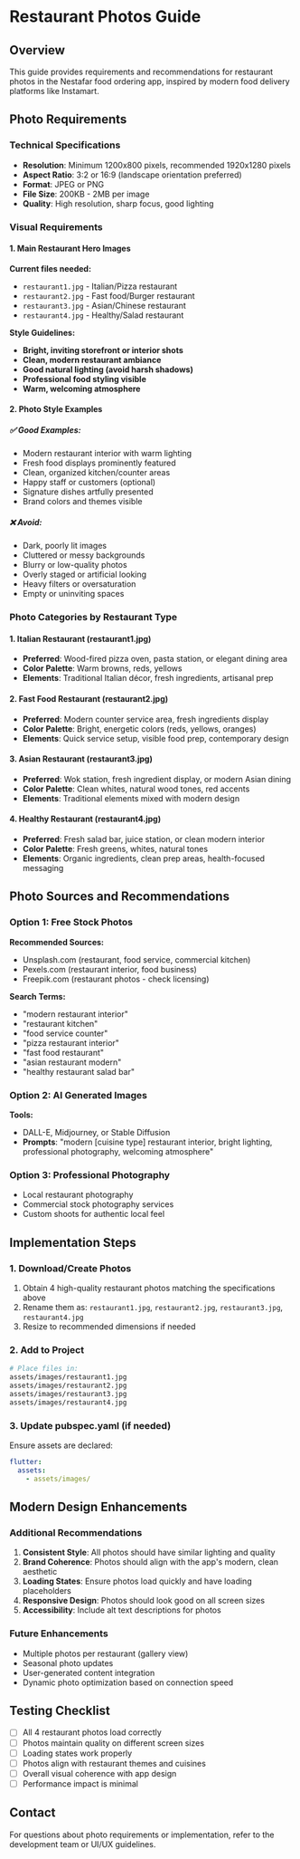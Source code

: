 # Restaurant Photos Guide

## Overview
This guide provides requirements and recommendations for restaurant photos in the Nestafar food ordering app, inspired by modern food delivery platforms like Instamart.

## Photo Requirements

### Technical Specifications
- **Resolution**: Minimum 1200x800 pixels, recommended 1920x1280 pixels
- **Aspect Ratio**: 3:2 or 16:9 (landscape orientation preferred)
- **Format**: JPEG or PNG
- **File Size**: 200KB - 2MB per image
- **Quality**: High resolution, sharp focus, good lighting

### Visual Requirements

#### 1. Main Restaurant Hero Images
**Current files needed:**
- `restaurant1.jpg` - Italian/Pizza restaurant
- `restaurant2.jpg` - Fast food/Burger restaurant  
- `restaurant3.jpg` - Asian/Chinese restaurant
- `restaurant4.jpg` - Healthy/Salad restaurant

**Style Guidelines:**
- **Bright, inviting storefront or interior shots**
- **Clean, modern restaurant ambiance**
- **Good natural lighting (avoid harsh shadows)**
- **Professional food styling visible**
- **Warm, welcoming atmosphere**

#### 2. Photo Style Examples

##### ✅ Good Examples:
- Modern restaurant interior with warm lighting
- Fresh food displays prominently featured
- Clean, organized kitchen/counter areas
- Happy staff or customers (optional)
- Signature dishes artfully presented
- Brand colors and themes visible

##### ❌ Avoid:
- Dark, poorly lit images
- Cluttered or messy backgrounds
- Blurry or low-quality photos
- Overly staged or artificial looking
- Heavy filters or oversaturation
- Empty or uninviting spaces

### Photo Categories by Restaurant Type

#### 1. Italian Restaurant (restaurant1.jpg)
- **Preferred**: Wood-fired pizza oven, pasta station, or elegant dining area
- **Color Palette**: Warm browns, reds, yellows
- **Elements**: Traditional Italian décor, fresh ingredients, artisanal prep

#### 2. Fast Food Restaurant (restaurant2.jpg)
- **Preferred**: Modern counter service area, fresh ingredients display
- **Color Palette**: Bright, energetic colors (reds, yellows, oranges)
- **Elements**: Quick service setup, visible food prep, contemporary design

#### 3. Asian Restaurant (restaurant3.jpg)
- **Preferred**: Wok station, fresh ingredient display, or modern Asian dining
- **Color Palette**: Clean whites, natural wood tones, red accents
- **Elements**: Traditional elements mixed with modern design

#### 4. Healthy Restaurant (restaurant4.jpg)
- **Preferred**: Fresh salad bar, juice station, or clean modern interior
- **Color Palette**: Fresh greens, whites, natural tones
- **Elements**: Organic ingredients, clean prep areas, health-focused messaging

## Photo Sources and Recommendations

### Option 1: Free Stock Photos
**Recommended Sources:**
- Unsplash.com (restaurant, food service, commercial kitchen)
- Pexels.com (restaurant interior, food business)
- Freepik.com (restaurant photos - check licensing)

**Search Terms:**
- "modern restaurant interior"
- "restaurant kitchen"
- "food service counter"
- "pizza restaurant interior"
- "fast food restaurant"
- "asian restaurant modern"
- "healthy restaurant salad bar"

### Option 2: AI Generated Images
**Tools:**
- DALL-E, Midjourney, or Stable Diffusion
- **Prompts**: "modern [cuisine type] restaurant interior, bright lighting, professional photography, welcoming atmosphere"

### Option 3: Professional Photography
- Local restaurant photography
- Commercial stock photography services
- Custom shoots for authentic local feel

## Implementation Steps

### 1. Download/Create Photos
1. Obtain 4 high-quality restaurant photos matching the specifications above
2. Rename them as: `restaurant1.jpg`, `restaurant2.jpg`, `restaurant3.jpg`, `restaurant4.jpg`
3. Resize to recommended dimensions if needed

### 2. Add to Project
```bash
# Place files in:
assets/images/restaurant1.jpg
assets/images/restaurant2.jpg  
assets/images/restaurant3.jpg
assets/images/restaurant4.jpg
```

### 3. Update pubspec.yaml (if needed)
Ensure assets are declared:
```yaml
flutter:
  assets:
    - assets/images/
```

## Modern Design Enhancements

### Additional Recommendations
1. **Consistent Style**: All photos should have similar lighting and quality
2. **Brand Coherence**: Photos should align with the app's modern, clean aesthetic
3. **Loading States**: Ensure photos load quickly and have loading placeholders
4. **Responsive Design**: Photos should look good on all screen sizes
5. **Accessibility**: Include alt text descriptions for photos

### Future Enhancements
- Multiple photos per restaurant (gallery view)
- Seasonal photo updates
- User-generated content integration
- Dynamic photo optimization based on connection speed

## Testing Checklist
- [ ] All 4 restaurant photos load correctly
- [ ] Photos maintain quality on different screen sizes
- [ ] Loading states work properly
- [ ] Photos align with restaurant themes and cuisines
- [ ] Overall visual coherence with app design
- [ ] Performance impact is minimal

## Contact
For questions about photo requirements or implementation, refer to the development team or UI/UX guidelines.